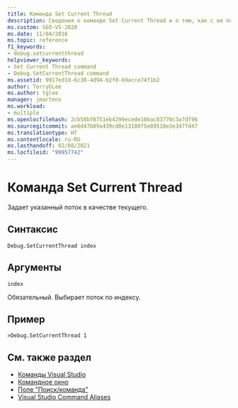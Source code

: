 ```yaml
---
title: Команда Set Current Thread
description: Сведения о команде Set Current Thread и о том, как с ее помощью задать указанный поток в качестве текущего.
ms.custom: SEO-VS-2020
ms.date: 11/04/2016
ms.topic: reference
f1_keywords:
- debug.setcurrentthread
helpviewer_keywords:
- Set Current Thread command
- Debug.SetCurrentThread command
ms.assetid: 9917ed1d-6c30-4d94-b2f0-69acce74f1b2
author: TerryGLee
ms.author: tglee
manager: jmartens
ms.workload:
- multiple
ms.openlocfilehash: 2cb58bf8751eb4299ecede18bac83770c3a7df96
ms.sourcegitcommit: ae6d47b09a439cd0e13180f5e89510e3e347fd47
ms.translationtype: HT
ms.contentlocale: ru-RU
ms.lasthandoff: 02/08/2021
ms.locfileid: "99957742"
---
```

# <a name="set-current-thread-command"></a>Команда Set Current Thread
Задает указанный поток в качестве текущего.

## <a name="syntax"></a>Синтаксис

```
Debug.SetCurrentThread index
```

## <a name="arguments"></a>Аргументы
`index`

Обязательный. Выбирает поток по индексу.

## <a name="example"></a>Пример

```
>Debug.SetCurrentThread 1
```

## <a name="see-also"></a>См. также раздел

- [Команды Visual Studio](../../ide/reference/visual-studio-commands.md)
- [Командное окно](../../ide/reference/command-window.md)
- [Поле "Поиск/команда"](../../ide/find-command-box.md)
- [Visual Studio Command Aliases](../../ide/reference/visual-studio-command-aliases.md)
